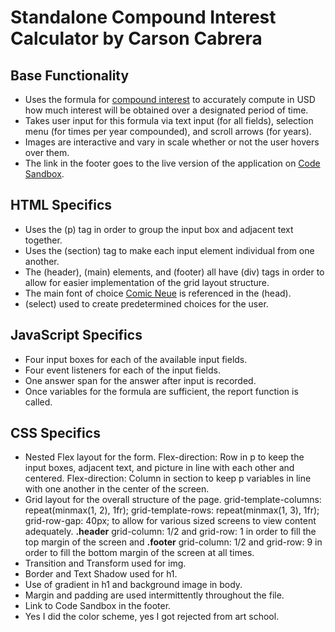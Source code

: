# Standalone Compound Interest Calculator by Carson Cabrera #

## Base Functionality ##
* Uses the formula for [compound interest](https://en.wikipedia.org/wiki/Compound_interest) to accurately compute in USD how much interest will be obtained over a designated period of time.
* Takes user input for this formula via text input (for all fields), selection menu (for times per year compounded), and scroll arrows (for years).
* Images are interactive and vary in scale whether or not the user hovers over them.
* The link in the footer goes to the live version of the application on [Code Sandbox](https://x4pnyv.csb.app/).

## HTML Specifics ##
* Uses the (p) tag in order to group the input box and adjacent text together.
* Uses the (section) tag to make each input element individual from one another.
* The (header), (main) elements, and (footer) all have (div) tags in order to allow for easier implementation of the grid layout structure.
* The main font of choice [Comic Neue](https://fonts.google.com/specimen/Comic+Neue) is referenced in the (head).
* (select) used to create predetermined choices for the user.

## JavaScript Specifics ##
* Four input boxes for each of the available input fields.
* Four event listeners for each of the input fields.
* One answer span for the answer after input is recorded.
* Once variables for the formula are sufficient, the report function is called.

## CSS Specifics ##
* Nested Flex layout for the form. Flex-direction: Row in p to keep the input boxes, adjacent text, and picture in line with each other and centered. Flex-direction: Column in section to keep p variables in line with one another in the center of the screen.
* Grid layout for the overall structure of the page. 	grid-template-columns: repeat(minmax(1, 2), 1fr); grid-template-rows: repeat(minmax(1, 3), 1fr); grid-row-gap: 40px; to allow for various sized screens to view content adequately. **.header** grid-column: 1/2 and grid-row: 1 in order to fill the top margin of the screen and **.footer** grid-column: 1/2 and grid-row: 9 in order to fill the bottom margin of the screen at all times.
* Transition and Transform used for img.
* Border and Text Shadow used for h1.
* Use of gradient in h1 and background image in body.
* Margin and padding are used intermittently throughout the file.
* Link to Code Sandbox in the footer.
* Yes I did the color scheme, yes I got rejected from art school.
